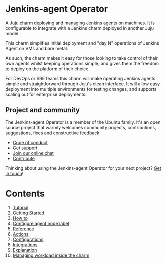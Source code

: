 # Jenkins-agent Operator

A [Juju](https://juju.is/) [charm](https://juju.is/docs/olm/charmed-operators) deploying and managing [Jenkins](https://www.jenkins.io/) agents on machines. It is configurable to integrate with a Jenkins charm deployed in another Juju model.

This charm simplifies initial deployment and "day N" operations of Jenkins Agent on VMs and bare metal.

As such, the charm makes it easy for those looking to take control of their own agents whilst keeping operations simple, and gives them the freedom to deploy on the platform of their choice.

For DevOps or SRE teams this charm will make operating Jenkins agents simple and straightforward through Juju's clean interface. It will allow easy deployment into multiple environments for testing changes, and supports scaling out for enterprise deployments.

## Project and community

The Jenkins-agent Operator is a member of the Ubuntu family. It's an open source project that warmly welcomes community projects, contributions, suggestions, fixes and constructive feedback.

- [Code of conduct](https://ubuntu.com/community/code-of-conduct)
- [Get support](https://discourse.charmhub.io/)
- [Join our online chat](https://app.element.io/#/room/#charmhub-charmdev:ubuntu.com)
- [Contribute](Contribute)

Thinking about using the Jenkins-agent Operator for your next project? [Get in touch](https://app.element.io/#/room/#charmhub-charmdev:ubuntu.com)!

# Contents

1. [Tutorial](tutorial)
  1. [Getting Started](tutorial/getting-started.md)
1. [How to](how-to)
  1. [Configure agent node label](how-to/configure-agent-node-label.md)
1. [Reference](reference)
  1. [Actions](reference/actions.md)
  1. [Configurations](reference/configurations.md)
  1. [Integrations](reference/integrations.md)
1. [Explanation](explanation)
  1. [Managing workload inside the charm](explanation/workload.md)
